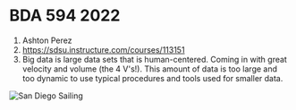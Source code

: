 # BDA 594 2022

1. Ashton Perez
2. https://sdsu.instructure.com/courses/113151
3. Big data is large data sets that is human-centered. Coming in with great velocity and volume (the 4 V's!). This amount of data is too large and too dynamic to use typical procedures and tools used for smaller data.

![San Diego Sailing](https://flic.kr/p/Szxs1C)